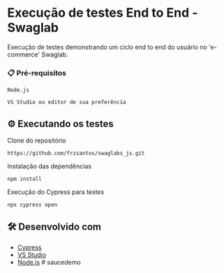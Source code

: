 # Execução de testes End to End - Swaglab

Execução de testes demonstrando um ciclo end to end do usuário no 'e-commerce' Swaglab.

### 📋 Pré-requisitos

```
Node.js
```
```
VS Studio ou editor de sua preferência
```

## ⚙️ Executando os testes

Clone do repositório
```
https://github.com/frzsantos/swaglabs_js.git
```

Instalação das dependências
```
npm install
```

Execução do Cypress para testes
```
npx cypress open
```

## 🛠️ Desenvolvido com

* [Cypress](https://www.cypress.io/) 
* [VS Studio](https://visualstudio.microsoft.com/pt-br/) 
* [Node.js](https://nodejs.org/en/) #   s a u c e d e m o  
 